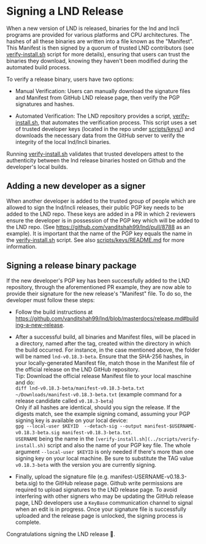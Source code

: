 # Signing a LND Release

When a new version of LND is released, binaries for the lnd and lncli programs
are provided for various platforms and CPU architectures. The hashes of all
these binaries are written into a file known as the "Manifest". This Manifest is
then signed by a quorum of trusted LND contributors (see [verify-install.sh](/scripts/verify-install.sh)
script for more details), ensuring that users can trust the binaries they 
download, knowing they haven't been modified during the automated build process.

To verify a release binary, users have two options:

* Manual Verification: Users can manually download the signature files and 
Manifest from GitHub LND release page, then verify the PGP signatures and 
hashes.

* Automated Verification: The LND repository provides a script, 
[verify-install.sh](/scripts/verify-install.sh), that automates the verification process. This script uses a
set of trusted developer keys (located in the repo under [scripts/keys/](/scripts/keys)) and
downloads the necessary data from the GitHub server to verify the integrity of
the local lnd/lncli binaries.

Running [verify-install.sh](/scripts/verify-install.sh) validates that trusted developers attest to the authenticity between the lnd release binaries hosted on Github and the developer's local builds.

## Adding a new developer as a signer

When another developer is added to the trusted group of people which are
allowed to sign the lnd/lncli releases, their public PGP key needs to be added to
the LND repo. These keys are added in a PR in which 2 reviewers ensure the developer
is in possession of the PGP key which will be added to the LND repo.
(See https://github.com/vanditshah99/lnd/pull/8788 as an example).
It is important that the name of the PGP key equals the name in the
[verify-install.sh](/scripts/verify-install.sh) script. See also [scripts/keys/README.md](/scripts/keys/README.md) for more information.

## Signing a release binary package

If the new developer's PGP key has been successfully added to the LND repository,
through the aforementioned PR example, they are now able to provide their
signature for the new release's "Manifest" file. To do so, the developer must
follow these steps:

* Follow the build instructions at https://github.com/vanditshah99/lnd/blob/masterdocs/release.md#building-a-new-release.

* After a successful build, all binaries and Manifest files, will be placed
in a directory, named after the tag, created within the directory in which the build occurred. For 
instance, in the case mentioned above, the folder will be named 
`lnd-v0.18.3-beta`.
Ensure that the SHA-256 hashes, in your locally-generated Manifest file, match
those in the Manifest file of the official release on the LND GitHub repository.  
Tip: Download the official release Manifest file to your local maschine and do:  
`diff lnd-v0.18.3-beta/manifest-v0.18.3-beta.txt ~/Downloads/manifest-v0.18.3-beta.txt`
(example command for a release candidate called `v0.18.3-beta`)  
Only if all hashes are identical, should you sign the release.  If the digests
match, see the example signing comand, assuming your PGP signing key is
available on your local device:  
`gpg --local-user $KEYID  --detach-sig --output manifest-$USERNAME-v0.18.3-beta.sig manifest-v0.18.3-beta.txt`.  
`USERNAME` being the name in the `[verify-install.sh](../scripts/verify-install.sh)`
script and also the name of your PGP key file. The whole argument `--local-user $KEYID`
is only needed if there's more than one signing key on your local machine. Be
sure to substitute the TAG value `v0.18.3-beta` with the version you are 
currently signing.

* Finally, upload the signature file
(e.g. manifest-USERNAME-v0.18.3-beta.sig) to the GitHub release page.
Github write permissions are required to upload signatures to the LND release
page. To avoid interfering with other signers who may be updating the GitHub
release page, LND developers use a `KeyBase` communication channel to signal
when an edit is in progress. Once your signature file is successfully uploaded
and the release page is unlocked, the signing process is complete.

Congratulations signing the LND release 🎉.
